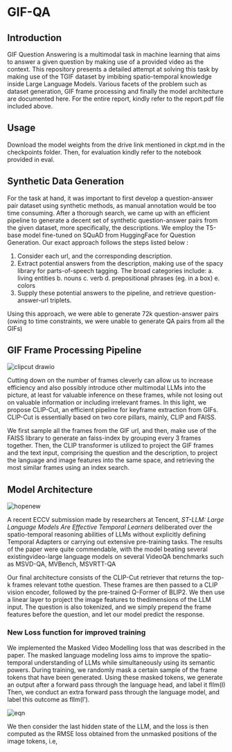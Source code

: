 # GIF-QA

## Introduction

GIF Question Answering is a multimodal task in machine learning that aims to answer a given question by making use of a provided video as the context. This repository presents a detailed attempt at solving this task
by making use of the TGIF dataset by imbibing spatio-temporal knowledge inside Large Language Models. Various facets of the problem such as dataset generation, GIF frame processing and finally the model architecture are 
documented here. For the entire report, kindly refer to the report.pdf file included above.

## Usage

Download the model weights from the drive link mentioned in ckpt.md in the checkpoints folder. Then, for evaluation kindly refer to the notebook provided in eval.

## Synthetic Data Generation

For the task at hand, it was important to first develop a question-answer pair dataset using synthetic methods, as manual annotation would be too time consuming. After a thorough
search, we came up with an efficient pipeline to generate a decent set of synthetic question-answer pairs from the given dataset, more specifically, the descriptions.
We employ the T5-base model fine-tuned on SQuAD from HuggingFace for Question Generation. Our exact approach follows the steps listed below :

1. Consider each url, and the corresponding description.
2. Extract potential answers from the description, making use of the spacy library for
parts-of-speech tagging. The broad categories include:
  a. living entities
  b. nouns
  c. verb
  d. prepositional phrases (eg. in a box)
  e. colors
3. Supply these potential answers to the pipeline, and retrieve question-answer-url triplets.
   
Using this approach, we were able to generate 72k question-answer pairs (owing to time
constraints, we were unable to generate QA pairs from all the GIFs)

## GIF Frame Processing Pipeline

![clipcut drawio](https://github.com/user-attachments/assets/cfc6dcb9-0bb4-4d78-974a-cada3e36980a)

Cutting down on the number of frames cleverly can allow us to increase efficiency and also possibly introduce other multimodal LLMs into the picture, at least for valuable inference on these frames, while not
losing out on valuable information or including irrelevant frames. In this light, we propose CLIP-Cut, an efficient pipeline for keyframe extraction from GIFs. CLIP-Cut is essentially based on two core pillars, 
mainly, CLIP and FAISS.

We first sample all the frames from the GIF url, and then, make use of the FAISS library to
generate an faiss-index by grouping every 3 frames together. Then, the CLIP transformer is
utilized to project the GIF frames and the text input, comprising the question and the description,
to project the language and image features into the same space, and retrieving the most similar
frames using an index search.

## Model Architecture

![hopenew](https://github.com/user-attachments/assets/6dfcbdc8-0fd3-4b60-bc3f-d7eebb5794d4)

A recent ECCV submission made by researchers at Tencent, *ST-LLM: Large Language Models Are Effective Temporal Learners* deliberated over the spatio-temporal reasoning abilities of
LLMs without explicitly defining Temporal Adapters or carrying out extensive pre-training tasks. The results of the paper were quite commendable, with the model beating several existingvideo-large language models on several VideoQA benchmarks such as MSVD-QA, MVBench,
MSVRTT-QA

Our final architecture consists of the CLIP-Cut retriever that returns the top-k frames relevant tothe question. These frames are then passed to a CLIP vision encoder, followed by the
pre-trained Q-Former of BLIP2. We then use a linear layer to project the image features to thedimensions of the LLM input. The question is also tokenized, and we simply prepend the frame
features before the question, and let our model predict the response.


### New Loss function for improved training

We implemented the Masked Video Modelling loss that was described in the paper. The masked language modeling loss aims to improve the spatio-temporal understanding of LLMs while simultaneously using its semantic powers. During training, we randomly mask a certain sample of the frame tokens that have been generated. Using these masked tokens, we generate an output after a forward pass through the language head, and label it fllm(I) Then, we conduct an extra forward pass through the language model, and label this outcome as fllm(I’).

![eqn](https://github.com/user-attachments/assets/6da7178d-9486-4961-886b-1b0908ac182b)

We then consider the last hidden state of the LLM, and the loss is then computed as the RMSE loss obtained from the unmasked positions of the image tokens, i.e,





